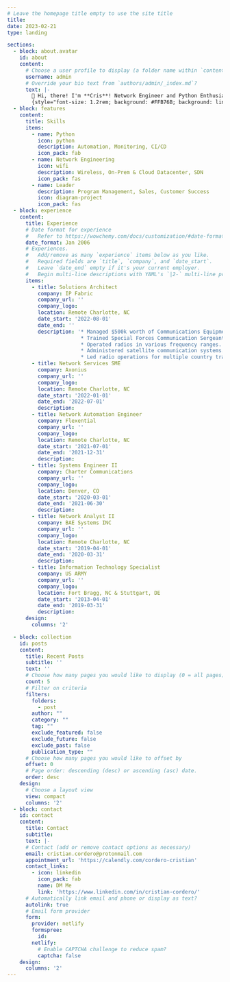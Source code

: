 ```yaml
---
# Leave the homepage title empty to use the site title
title:
date: 2023-02-21
type: landing

sections:
  - block: about.avatar
    id: about
    content:
      # Choose a user profile to display (a folder name within `content/authors/`)
      username: admin
      # Override your bio text from `authors/admin/_index.md`?
      text: |-
        👋 Hi, there! I'm **Cris**! Network Engineer and Python Enthusiast.
        {style="font-size: 1.2rem; background: #FFB76B; background: linear-gradient(to right, #FFB76B 0%, #FFA73D 30%, #FF7C00 60%, #FF7F04 100%); -webkit-background-clip: text; -webkit-text-fill-color: transparent;"}
  - block: features
    content:
      title: Skills
      items:
        - name: Python
          icon: python
          description: Automation, Monitoring, CI/CD
          icon_pack: fab
        - name: Network Engineering
          icon: wifi
          description: Wireless, On-Prem & Cloud Datacenter, SDN
          icon_pack: fas
        - name: Leader
          description: Program Management, Sales, Customer Success
          icon: diagram-project
          icon_pack: fas
  - block: experience
    content:
      title: Experience
      # Date format for experience
      #   Refer to https://wowchemy.com/docs/customization/#date-format
      date_format: Jan 2006
      # Experiences.
      #   Add/remove as many `experience` items below as you like.
      #   Required fields are `title`, `company`, and `date_start`.
      #   Leave `date_end` empty if it's your current employer.
      #   Begin multi-line descriptions with YAML's `|2-` multi-line prefix.
      items:
        - title: Solutions Architect 
          company: IP Fabric
          company_url: ''
          company_logo: 
          location: Remote Charlotte, NC
          date_start: '2022-08-01'
          date_end: ''
          description: '* Managed $500k worth of Communications Equipment. \n
                        * Trained Special Forces Communication Sergeants. \n
                        * Operated radios in various frequency ranges. \n 
                        * Administered satellite communication systems. \n
                        * Led radio operations for multiple country training events.'
        - title: Network Services SME
          company: Axonius
          company_url: ''
          company_logo: 
          location: Remote Charlotte, NC
          date_start: '2022-01-01'
          date_end: '2022-07-01'
          description:
        - title: Network Automation Engineer
          company: Flexential
          company_url: ''
          company_logo:
          location: Remote Charlotte, NC
          date_start: '2021-07-01'
          date_end: '2021-12-31'
          description:
        - title: Systems Engineer II
          company: Charter Communications
          company_url: ''
          company_logo:
          location: Denver, CO
          date_start: '2020-03-01'
          date_end: '2021-06-30'
          description:
        - title: Network Analyst II
          company: BAE Systems INC
          company_url: ''
          company_logo:
          location: Remote Charlotte, NC
          date_start: '2019-04-01'
          date_end: '2020-03-31'
          description:
        - title: Information Technology Specialist 
          company: US ARMY
          company_url: ''
          company_logo:
          location: Fort Bragg, NC & Stuttgart, DE
          date_start: '2013-04-01'
          date_end: '2019-03-31'
          description:
      design:
        columns: '2'

  - block: collection
    id: posts
    content:
      title: Recent Posts
      subtitle: ''
      text: ''
      # Choose how many pages you would like to display (0 = all pages)
      count: 5
      # Filter on criteria
      filters:
        folders:
          - post
        author: ""
        category: ""
        tag: ""
        exclude_featured: false
        exclude_future: false
        exclude_past: false
        publication_type: ""
      # Choose how many pages you would like to offset by
      offset: 0
      # Page order: descending (desc) or ascending (asc) date.
      order: desc
    design:
      # Choose a layout view
      view: compact
      columns: '2'
  - block: contact
    id: contact
    content:
      title: Contact
      subtitle:
      text: |-
      # Contact (add or remove contact options as necessary)
      email: cristian.cordero@protonmail.com
      appointment_url: 'https://calendly.com/cordero-cristian'
      contact_links:
        - icon: linkedin
          icon_pack: fab
          name: DM Me
          link: 'https://www.linkedin.com/in/cristian-cordero/'
      # Automatically link email and phone or display as text?
      autolink: true
      # Email form provider
      form:
        provider: netlify
        formspree:
          id:
        netlify:
          # Enable CAPTCHA challenge to reduce spam?
          captcha: false
    design:
      columns: '2'
---
```

